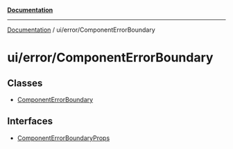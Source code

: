 [**Documentation**](../../../index.md)

***

[Documentation](../../../index.md) / ui/error/ComponentErrorBoundary

# ui/error/ComponentErrorBoundary

## Classes

- [ComponentErrorBoundary](classes/ComponentErrorBoundary.md)

## Interfaces

- [ComponentErrorBoundaryProps](interfaces/ComponentErrorBoundaryProps.md)
